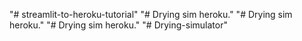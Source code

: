 "# streamlit-to-heroku-tutorial" 
"# Drying sim heroku." 
"# Drying sim heroku." 
"# Drying sim heroku." 
"# Drying-simulator" 
